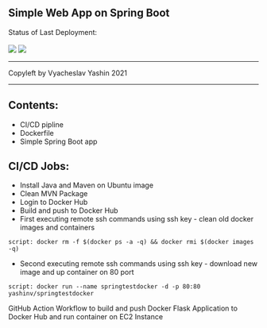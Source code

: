 ## Simple Web App on Spring Boot
Status of Last Deployment:<br></br>
<img src="https://github.com/vyashin-devops/Simple_WebApp/workflows/Docker main Java CI with Maven/badge.svg?branch=main"> ![](https://img.shields.io/badge/vyashin-SimpleWebApp-brightgreen)
***
Copyleft by Vyacheslav Yashin 2021
***
## Contents:
- CI/CD pipline
- Dockerfile
- Simple Spring Boot app

## CI/CD Jobs:
- Install Java and Maven on Ubuntu image
- Clean MVN Package
- Login to Docker Hub
- Build and push to Docker Hub
- First executing remote ssh commands using ssh key - clean old docker images and containers
```
script: docker rm -f $(docker ps -a -q) && docker rmi $(docker images -q)
```
- Second executing remote ssh commands using ssh key - download new image and up container on 80 port
```
script: docker run --name springtestdocker -d -p 80:80 yashinv/springtestdocker
```

GitHub Action Workflow to build and push Docker Flask Application to Docker Hub and run container on EC2 Instance<br>

